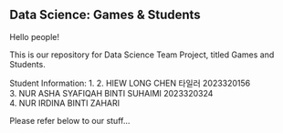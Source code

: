 ## Data Science: Games & Students

Hello people!

This is our repository for Data Science Team Project, titled Games and Students.

Student Information:
1. 
2. HIEW LONG CHEN 타일러 2023320156  
3. NUR ASHA SYAFIQAH BINTI SUHAIMI 2023320324  
4. NUR IRDINA BINTI ZAHARI  


Please refer below to our stuff...
